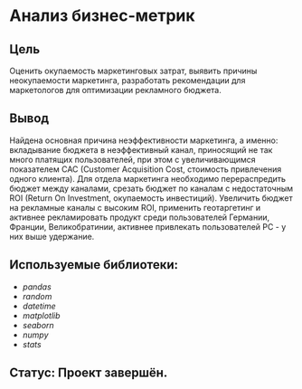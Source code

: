 # Анализ бизнес-метрик


## Цель

Оценить окупаемость маркетинговых затрат, выявить причины неокупаемости маркетинга, разработать рекомендации для маркетологов для оптимизации рекламного бюджета.

## Вывод

Найдена основная причина неэффективности маркетинга, а именно: вкладывание бюджета в неэффективный канал, приносящий не так много платящих пользователей, при этом с увеличивающимся показателем CAC (Customer Acquisition Cost, стоимость привлечения одного клиента). Для отдела маркетинга необходимо перераспредить бюджет между каналами, срезать бюджет по каналам с недостаточным ROI (Return On Investment, окупаемость инвестиций). Увеличить бюджет на рекламные каналы с высоким ROI, применить геотаргетинг и активнее рекламировать продукт среди пользователей Германии, Франции, Великобратинии, активнее привлекать пользователей PC - у них выше удержание.

## Используемые библиотеки:
- *pandas*
- *random*
- *datetime*
- *matplotlib*
- *seaborn*
- *numpy*
- *stats*

## Статус: Проект завершён.
